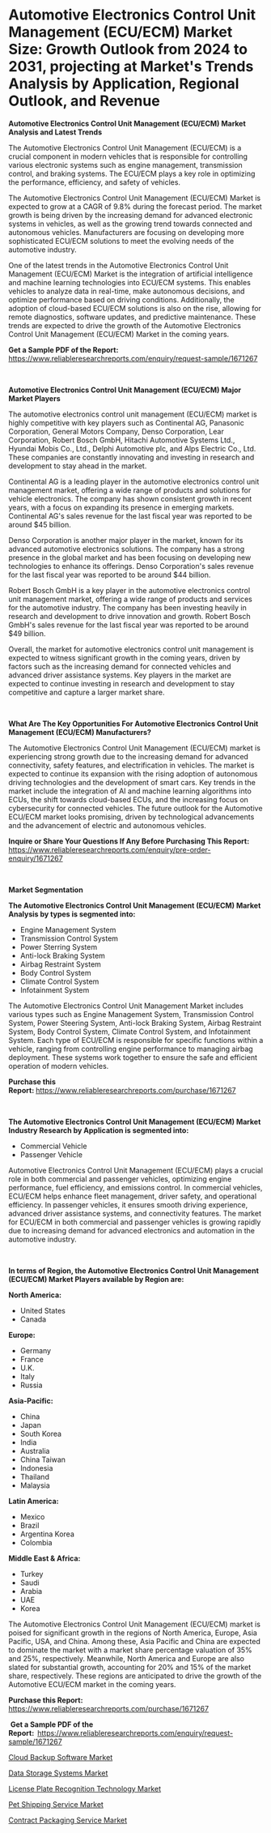 <p><h1>Automotive Electronics Control Unit Management (ECU/ECM) Market Size: Growth Outlook from 2024 to 2031, projecting at Market's Trends Analysis by Application, Regional Outlook, and Revenue</h1></p><p><strong>Automotive Electronics Control Unit Management (ECU/ECM) Market Analysis and Latest Trends</strong></p>
<p><p>The Automotive Electronics Control Unit Management (ECU/ECM) is a crucial component in modern vehicles that is responsible for controlling various electronic systems such as engine management, transmission control, and braking systems. The ECU/ECM plays a key role in optimizing the performance, efficiency, and safety of vehicles.</p><p>The Automotive Electronics Control Unit Management (ECU/ECM) Market is expected to grow at a CAGR of 9.8% during the forecast period. The market growth is being driven by the increasing demand for advanced electronic systems in vehicles, as well as the growing trend towards connected and autonomous vehicles. Manufacturers are focusing on developing more sophisticated ECU/ECM solutions to meet the evolving needs of the automotive industry.</p><p>One of the latest trends in the Automotive Electronics Control Unit Management (ECU/ECM) Market is the integration of artificial intelligence and machine learning technologies into ECU/ECM systems. This enables vehicles to analyze data in real-time, make autonomous decisions, and optimize performance based on driving conditions. Additionally, the adoption of cloud-based ECU/ECM solutions is also on the rise, allowing for remote diagnostics, software updates, and predictive maintenance. These trends are expected to drive the growth of the Automotive Electronics Control Unit Management (ECU/ECM) Market in the coming years.</p></p>
<p><strong>Get a Sample PDF of the Report:&nbsp;</strong> <a href="https://www.reliableresearchreports.com/enquiry/request-sample/1671267">https://www.reliableresearchreports.com/enquiry/request-sample/1671267</a></p>
<p>&nbsp;</p>
<p><strong>Automotive Electronics Control Unit Management (ECU/ECM) Major Market Players</strong></p>
<p><p>The automotive electronics control unit management (ECU/ECM) market is highly competitive with key players such as Continental AG, Panasonic Corporation, General Motors Company, Denso Corporation, Lear Corporation, Robert Bosch GmbH, Hitachi Automotive Systems Ltd., Hyundai Mobis Co., Ltd., Delphi Automotive plc, and Alps Electric Co., Ltd. These companies are constantly innovating and investing in research and development to stay ahead in the market.</p><p>Continental AG is a leading player in the automotive electronics control unit management market, offering a wide range of products and solutions for vehicle electronics. The company has shown consistent growth in recent years, with a focus on expanding its presence in emerging markets. Continental AG's sales revenue for the last fiscal year was reported to be around $45 billion.</p><p>Denso Corporation is another major player in the market, known for its advanced automotive electronics solutions. The company has a strong presence in the global market and has been focusing on developing new technologies to enhance its offerings. Denso Corporation's sales revenue for the last fiscal year was reported to be around $44 billion.</p><p>Robert Bosch GmbH is a key player in the automotive electronics control unit management market, offering a wide range of products and services for the automotive industry. The company has been investing heavily in research and development to drive innovation and growth. Robert Bosch GmbH's sales revenue for the last fiscal year was reported to be around $49 billion.</p><p>Overall, the market for automotive electronics control unit management is expected to witness significant growth in the coming years, driven by factors such as the increasing demand for connected vehicles and advanced driver assistance systems. Key players in the market are expected to continue investing in research and development to stay competitive and capture a larger market share.</p></p>
<p>&nbsp;</p>
<p><strong>What Are The Key Opportunities For Automotive Electronics Control Unit Management (ECU/ECM) Manufacturers?</strong></p>
<p><p>The Automotive Electronics Control Unit Management (ECU/ECM) market is experiencing strong growth due to the increasing demand for advanced connectivity, safety features, and electrification in vehicles. The market is expected to continue its expansion with the rising adoption of autonomous driving technologies and the development of smart cars. Key trends in the market include the integration of AI and machine learning algorithms into ECUs, the shift towards cloud-based ECUs, and the increasing focus on cybersecurity for connected vehicles. The future outlook for the Automotive ECU/ECM market looks promising, driven by technological advancements and the advancement of electric and autonomous vehicles.</p></p>
<p><strong>Inquire or Share Your Questions If Any Before Purchasing This Report:</strong> <a href="https://www.reliableresearchreports.com/enquiry/pre-order-enquiry/1671267">https://www.reliableresearchreports.com/enquiry/pre-order-enquiry/1671267</a></p>
<p>&nbsp;</p>
<p><strong>Market Segmentation</strong></p>
<p><strong>The Automotive Electronics Control Unit Management (ECU/ECM) Market Analysis by types is segmented into:</strong></p>
<p><ul><li>Engine Management System</li><li>Transmission Control System</li><li>Power Sterring System</li><li>Anti-lock Braking System</li><li>Airbag Restraint System</li><li>Body Control System</li><li>Climate Control System</li><li>Infotainment System</li></ul></p>
<p><p>The Automotive Electronics Control Unit Management Market includes various types such as Engine Management System, Transmission Control System, Power Steering System, Anti-lock Braking System, Airbag Restraint System, Body Control System, Climate Control System, and Infotainment System. Each type of ECU/ECM is responsible for specific functions within a vehicle, ranging from controlling engine performance to managing airbag deployment. These systems work together to ensure the safe and efficient operation of modern vehicles.</p></p>
<p><strong>Purchase this Report:&nbsp;</strong><a href="https://www.reliableresearchreports.com/purchase/1671267">https://www.reliableresearchreports.com/purchase/1671267</a></p>
<p>&nbsp;</p>
<p><strong>The Automotive Electronics Control Unit Management (ECU/ECM) Market Industry Research by Application is segmented into:</strong></p>
<p><ul><li>Commercial Vehicle</li><li>Passenger Vehicle</li></ul></p>
<p><p>Automotive Electronics Control Unit Management (ECU/ECM) plays a crucial role in both commercial and passenger vehicles, optimizing engine performance, fuel efficiency, and emissions control. In commercial vehicles, ECU/ECM helps enhance fleet management, driver safety, and operational efficiency. In passenger vehicles, it ensures smooth driving experience, advanced driver assistance systems, and connectivity features. The market for ECU/ECM in both commercial and passenger vehicles is growing rapidly due to increasing demand for advanced electronics and automation in the automotive industry.</p></p>
<p>&nbsp;</p>
<p><strong>In terms of Region, the Automotive Electronics Control Unit Management (ECU/ECM) Market Players available by Region are:</strong></p>
<p>
    <p> <strong> North America: </strong>
        <ul>
            <li>United States</li>
            <li>Canada</li>
        </ul>
        </p> 
    <p> <strong> Europe: </strong>
        <ul>
            <li>Germany</li>
            <li>France</li>
            <li>U.K.</li>
            <li>Italy</li>
            <li>Russia</li>
        </ul>
        </p> 
    <p> <strong> Asia-Pacific: </strong>
        <ul>
            <li>China</li>
            <li>Japan</li>
            <li>South Korea</li>
            <li>India</li>
            <li>Australia</li>
            <li>China Taiwan</li>
            <li>Indonesia</li>
            <li>Thailand</li>
            <li>Malaysia</li>
        </ul>
        </p> 
    <p> <strong> Latin America: </strong>
        <ul>
            <li>Mexico</li>
            <li>Brazil</li>
            <li>Argentina Korea</li>
            <li>Colombia</li>
        </ul>
        </p> 
    <p> <strong> Middle East & Africa: </strong>
        <ul>
            <li>Turkey</li>
            <li>Saudi</li>
            <li>Arabia</li>
            <li>UAE</li>
            <li>Korea</li>
        </ul>
    </p>
    </p>
<p><p>The Automotive Electronics Control Unit Management (ECU/ECM) market is poised for significant growth in the regions of North America, Europe, Asia Pacific, USA, and China. Among these, Asia Pacific and China are expected to dominate the market with a market share percentage valuation of 35% and 25%, respectively. Meanwhile, North America and Europe are also slated for substantial growth, accounting for 20% and 15% of the market share, respectively. These regions are anticipated to drive the growth of the Automotive ECU/ECM market in the coming years.</p></p>
<p><strong>Purchase this Report: </strong><a href="https://www.reliableresearchreports.com/purchase/1671267">https://www.reliableresearchreports.com/purchase/1671267</a></p>
<p>&nbsp;<strong>Get a Sample PDF of the Report:&nbsp;&nbsp;</strong><a href="https://www.reliableresearchreports.com/enquiry/request-sample/1671267">https://www.reliableresearchreports.com/enquiry/request-sample/1671267</a></p>
<p><strong></strong></p>
<p><p><a href="https://medium.com/@sophiegrant777/cloud-backup-software-market-insight-market-trends-growth-forecasted-from-2024-to-2031-9f766183607d">Cloud Backup Software Market</a></p><p><a href="https://medium.com/@marianmraz_72126/data-storage-systems-market-size-cagr-trends-2024-2030-649dc6900758">Data Storage Systems Market</a></p><p><a href="https://medium.com/@sophiegrant777/license-plate-recognition-technology-market-exploring-market-share-market-trends-and-future-c6f21e1fad33">License Plate Recognition Technology Market</a></p><p><a href="https://medium.com/@marianmraz_72126/decoding-pet-shipping-service-market-metrics-market-share-trends-and-growth-patterns-60cb01d83df8">Pet Shipping Service Market</a></p><p><a href="https://medium.com/@marianmraz_72126/contract-packaging-service-market-size-and-market-trends-complete-industry-overview-2024-to-2031-1a9b0310e9b3">Contract Packaging Service Market</a></p></p>